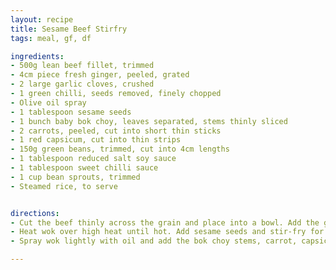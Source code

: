 ```yaml
---
layout: recipe
title: Sesame Beef Stirfry
tags: meal, gf, df

ingredients:
- 500g lean beef fillet, trimmed
- 4cm piece fresh ginger, peeled, grated
- 2 large garlic cloves, crushed
- 1 green chilli, seeds removed, finely chopped
- Olive oil spray
- 1 tablespoon sesame seeds
- 1 bunch baby bok choy, leaves separated, stems thinly sliced
- 2 carrots, peeled, cut into short thin sticks
- 1 red capsicum, cut into thin strips
- 150g green beans, trimmed, cut into 4cm lengths
- 1 tablespoon reduced salt soy sauce
- 1 tablespoon sweet chilli sauce
- 1 cup bean sprouts, trimmed
- Steamed rice, to serve


directions:
- Cut the beef thinly across the grain and place into a bowl. Add the ginger, garlic and chilli. Spray lightly with oil to coat the beef then stir to combine.
- Heat wok over high heat until hot. Add sesame seeds and stir-fry for 1 minute until golden, remove to a plate. Spray the hot wok lightly with oil then add one-third of the beef and stir-fry for 1-2 minutes until sealed, remove beef to a plate. Repeat in two batches using remaining beef.
- Spray wok lightly with oil and add the bok choy stems, carrot, capsicum and beans and stir-fry for 1 minute. Return all the beef and any juices on the plate. Combine the soy and sweet chilli and pour over the beef, stir-fry for 1 minute. Add the bok choy leaves, beans sprouts and sesame seeds, stir to combine. Remove from the heat and serve with rice.

---
```

